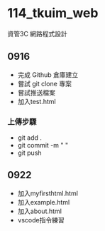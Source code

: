 # 114_tkuim_web
資管3C 網路程式設計

## 0916
- 完成 Github 倉庫建立
- 嘗試 git clone 專案
- 嘗試推送檔案
- 加入test.html

### 上傳步驟
- git add .
- git commit -m " "
- git push

## 0922
- 加入myfirsthtml.html
- 加入example.html
- 加入about.html
- vscode指令練習